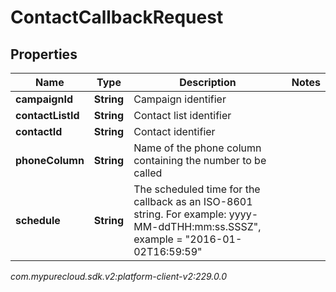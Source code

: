 # ContactCallbackRequest


## Properties

| Name | Type | Description | Notes |
| ------------ | ------------- | ------------- | ------------- |
| **campaignId** | **String** | Campaign identifier |  |
| **contactListId** | **String** | Contact list identifier |  |
| **contactId** | **String** | Contact identifier |  |
| **phoneColumn** | **String** | Name of the phone column containing the number to be called |  |
| **schedule** | **String** | The scheduled time for the callback as an ISO-8601 string. For example: yyyy-MM-ddTHH:mm:ss.SSSZ\", example = \"2016-01-02T16:59:59\" |  |




_com.mypurecloud.sdk.v2:platform-client-v2:229.0.0_
